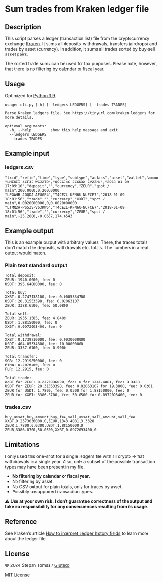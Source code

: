 # Sum trades from Kraken ledger file #

## Description ##

This script parses a ledger (transaction list) file from the cryptocurrency exchange [Kraken](http://www.kraken.com/). It sums all deposits, withdrawals, transfers (airdrops) and trades by asset (currency). In addition, it sums all trades sorted by buy-sell asset pairs.

The sorted trade sums can be used for tax purposes. Please note, however, that there is no filtering by calendar or fiscal year.

## Usage ##

Optimized for [Python 3.9](https://docs.python.org/release/3.9.19/).

```
usage: cli.py [-h] [--ledgers LEDGERS] [--trades TRADES]

Parse Kraken ledgers file. See https://tinyurl.com/kraken-ledgers for more details.

optional arguments:
  -h, --help         show this help message and exit
  --ledgers LEDGERS
  --trades TRADES
```

## Example input ##

### ledgers.csv ###

```csv
"txid","refid","time","type","subtype","aclass","asset","wallet","amount","fee","balance"
"LMEUII-4CF32-WGJ2TD","QCCGI4C-2C6N3X-CV2ZNN","2018-01-09 17:09:10","deposit","","currency","ZEUR","spot / main",200.0000,0,200.0000
"LPGWHB-JOQDA-AFUGP4","T4CEZL-KFN6U-NUFCE7","2018-01-09 18:01:56","trade","","currency","XXBT","spot / main",0.0020000000,0,0.0020000000
"LTMQ2A-PS5ZV-V63KW5","T4CEZL-KFN6U-NUFCE7","2018-01-09 18:01:56","trade","","currency","ZEUR","spot / main",-25.2800,-0.0657,174.6543
```

## Example output ##

This is an example output with arbitrary values. There, the trades totals don’t match the deposits, withdrawals etc. totals. The numbers in a real output would match.

### Plain text standard output ###

```
Total deposit:
ZEUR: 1940.0000, fee: 0
USDT: 395.64000000, fee: 0

Total buy:
XXBT: 0.2747138100, fee: 0.0005334700
USDT: 20.31553398, fee: 0.02063107
ZEUR: 3388.6500, fee: 50.0800

Total sell:
ZEUR: 1935.1585, fee: 4.8409
USDT: 1.88150000, fee: 0
XXBT: 0.0972093400, fee: 0

Total withdrawal:
XXBT: 0.1739710000, fee: 0.0030000000
USDT: 404.05334800, fee: 10.00000000
ZEUR: 3337.6700, fee: 0.9000

Total transfer:
SGB: 12.2919850000, fee: 0
ETHW: 0.2076400, fee: 0
FLR: 12.2915, fee: 0

Total trade:
XXBT for ZEUR: 0.2373036000, fee: 0 for 1343.4081, fee: 3.3328
USDT for ZEUR: 20.31553398, fee: 0.02063107 for 19.3800, fee: 0.0201
ZEUR for USDT: 1.7800, fee: 0.0300 for 1.88150000, fee: 0
ZEUR for XXBT: 3386.8700, fee: 50.0500 for 0.0972093400, fee: 0
```

### trades.csv ###

```csv
buy_asset,buy_amount,buy_fee,sell_asset,sell_amount,sell_fee
XXBT,0.2373036000,0,ZEUR,1343.4081,3.3328
ZEUR,1.7800,0.0300,USDT,1.88150000,0
ZEUR,3386.8700,50.0500,XXBT,0.0972093400,0
```

## Limitations ##

I only used this one-shot for a single ledgers file with all crypto → fiat withdrawals in a single year. Also, only a subset of the possible transaction types may have been present in my file. 

- **No filtering by calendar or fiscal year.**
- No filtering by asset.
- No CSV output for plain totals, only for trades by asset.
- Possibly unsupported transaction types.

**⚠️ Use at your own risk. I don’t guarantee correctness of the output and take no responsibility for any consequences resulting from its usage.**

## Reference ##

See Kraken’s article [How to interpret Ledger history fields](https://support.kraken.com/hc/en-us/articles/360001169383-How-to-interpret-Ledger-history-fields) to learn more about the ledger file.

## License ##

© 2024 Štěpán Tomsa / [Glutexo](https://github.com/Glutexo)

[MIT License](LICENSE.txt)